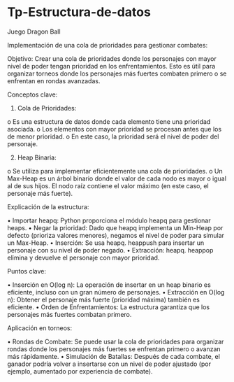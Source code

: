# Tp-Estructura-de-datos
Juego Dragon Ball

Implementación de una cola de prioridades para gestionar combates:

Objetivo: Crear una cola de prioridades donde los personajes con mayor nivel de poder tengan prioridad en los enfrentamientos. Esto es útil para organizar torneos donde los personajes más fuertes combaten primero o se enfrentan en rondas avanzadas.

Conceptos clave: 
1.	Cola de Prioridades:

o	Es una estructura de datos donde cada elemento tiene una prioridad asociada.
o	Los elementos con mayor prioridad se procesan antes que los de menor prioridad.
o	En este caso, la prioridad será el nivel de poder del personaje.

2.	Heap Binaria:

o	Se utiliza para implementar eficientemente una cola de prioridades.
o	Un Max-Heap es un árbol binario donde el valor de cada nodo es mayor o igual al de sus hijos. El nodo raíz contiene el valor máximo (en este caso, el personaje más fuerte).

Explicación de la estructura:

•	Importar heapq: Python proporciona el módulo heapq para gestionar heaps.
•	Negar la prioridad: Dado que heapq implementa un Min-Heap por defecto (prioriza valores menores), negamos el nivel de poder para simular un Max-Heap.
•	Inserción: Se usa heapq. heappush para insertar un personaje con su nivel de poder negado.
•	Extracción: heapq. heappop elimina y devuelve el personaje con mayor prioridad.

Puntos clave: 

•	Inserción en O(log n): La operación de insertar en un heap binario es eficiente, incluso con un gran número de personajes.
•	Extracción en O(log n): Obtener el personaje más fuerte (prioridad máxima) también es eficiente.
•	Orden de Enfrentamientos: La estructura garantiza que los personajes más fuertes combatan primero.

Aplicación en torneos: 

•	Rondas de Combate: Se puede usar la cola de prioridades para organizar rondas donde los personajes más fuertes se enfrentan primero o avanzan más rápidamente.
•	 Simulación de Batallas: Después de cada combate, el ganador podría volver a insertarse con un nivel de poder ajustado (por ejemplo, aumentado por experiencia de combate).
